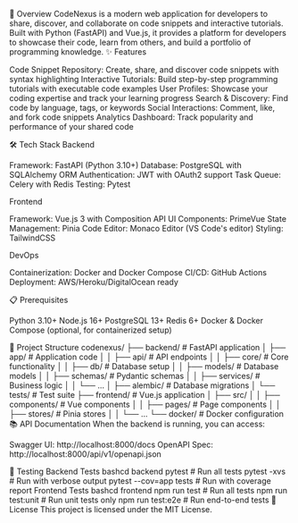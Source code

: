 🚀 Overview
CodeNexus is a modern web application for developers to share, discover, and collaborate on code snippets and interactive tutorials. Built with Python (FastAPI) and Vue.js, it provides a platform for developers to showcase their code, learn from others, and build a portfolio of programming knowledge.
✨ Features

Code Snippet Repository: Create, share, and discover code snippets with syntax highlighting
Interactive Tutorials: Build step-by-step programming tutorials with executable code examples
User Profiles: Showcase your coding expertise and track your learning progress
Search & Discovery: Find code by language, tags, or keywords
Social Interactions: Comment, like, and fork code snippets
Analytics Dashboard: Track popularity and performance of your shared code

🛠️ Tech Stack
Backend

Framework: FastAPI (Python 3.10+)
Database: PostgreSQL with SQLAlchemy ORM
Authentication: JWT with OAuth2 support
Task Queue: Celery with Redis
Testing: Pytest

Frontend

Framework: Vue.js 3 with Composition API
UI Components: PrimeVue
State Management: Pinia
Code Editor: Monaco Editor (VS Code's editor)
Styling: TailwindCSS

DevOps

Containerization: Docker and Docker Compose
CI/CD: GitHub Actions
Deployment: AWS/Heroku/DigitalOcean ready

📋 Prerequisites

Python 3.10+
Node.js 16+
PostgreSQL 13+
Redis 6+
Docker & Docker Compose (optional, for containerized setup)

📁 Project Structure
codenexus/
├── backend/                 # FastAPI application
│   ├── app/                 # Application code
│   │   ├── api/             # API endpoints
│   │   ├── core/            # Core functionality
│   │   ├── db/              # Database setup
│   │   ├── models/          # Database models
│   │   ├── schemas/         # Pydantic schemas
│   │   ├── services/        # Business logic
│   │   └── ...
│   ├── alembic/             # Database migrations
│   └── tests/               # Test suite
├── frontend/                # Vue.js application
│   ├── src/
│   │   ├── components/      # Vue components
│   │   ├── pages/           # Page components
│   │   ├── stores/          # Pinia stores
│   │   └── ...
└── docker/                  # Docker configuration
📚 API Documentation
When the backend is running, you can access:

Swagger UI: http://localhost:8000/docs
OpenAPI Spec: http://localhost:8000/api/v1/openapi.json

🧪 Testing
Backend Tests
bashcd backend
pytest                 # Run all tests
pytest -xvs            # Run with verbose output
pytest --cov=app tests # Run with coverage report
Frontend Tests
bashcd frontend
npm run test           # Run all tests
npm run test:unit      # Run unit tests only
npm run test:e2e       # Run end-to-end tests
📝 License
This project is licensed under the MIT License.
